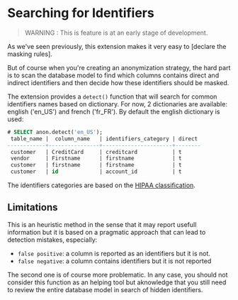 Searching for Identifiers
===============================================================================

> WARNING : This is feature is at an early stage of development.

As we've seen previously, this extension makes it very easy to
[declare the masking rules].

[declare masking rules]: declare_masking_rules/

But of course when you're creating an anonymization strategy, the hard part is
to scan the database model to find which columns contains direct and indirect
identifiers and then decide how these identifiers should be masked.

The extension provides a `detect()` function that will search for common
identifiers names based on dictionary. For now, 2 dictionaries are available:
english ('en_US') and french ('fr_FR'). By default the english dictionary is
used:

```sql
# SELECT anon.detect('en_US');
 table_name |  column_name   | identifiers_category | direct
------------+----------------+----------------------+--------
 customer   | CreditCard     | creditcard           | t
 vendor     | Firstname      | firstname            | t
 customer   | firstname      | firstname            | t
 customer   | id             | account_id           | t
```

The identifiers categories are based on the [HIPAA classification].

[HIPAA classification]: https://www.luc.edu/its/aboutits/itspoliciesguidelines/hipaainformation/18hipaaidentifiers/

Limitations
---------------------------------------------------------------------------------

This is an heuristic method in the sense that it may report usefull information
but it is based on a pragmatic approach that can lead to detection mistakes,
especially:

* `false positive`: a column is reported as an identifiers but it is not.
* `false negative`: a column contains identifiers but it is not reported

The second one is of course more problematic. In any case, you should not
consider this function as an helping tool but aknowledge that you still need
to review the entire database model in search of hidden identifiers.
